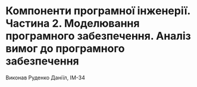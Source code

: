 # Компоненти програмної інженерії. Частина 2. Моделювання програмного забезпечення. Аналіз вимог до програмного забезпечення

Виконав Руденко Даніїл, IM-34